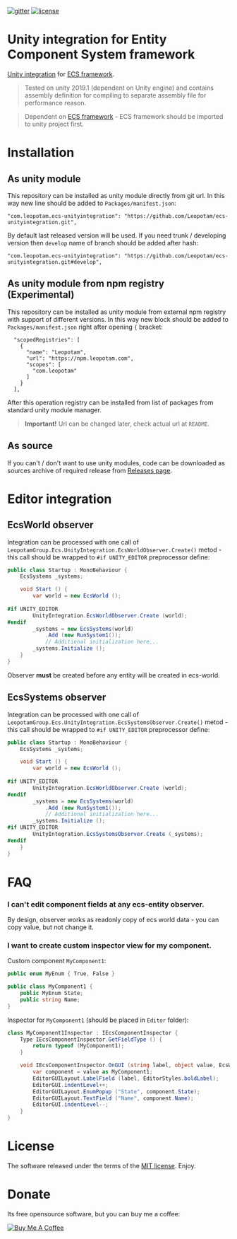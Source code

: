[![gitter](https://img.shields.io/gitter/room/leopotam/ecs.svg)](https://gitter.im/leopotam/ecs)
[![license](https://img.shields.io/github/license/Leopotam/ecs-ui.svg)](https://github.com/Leopotam/ecs-ui/blob/develop/LICENSE)
# Unity integration for Entity Component System framework
[Unity integration](https://github.com/Leopotam/ecs-unityintegration) for [ECS framework](https://github.com/Leopotam/ecs).

> Tested on unity 2019.1 (dependent on Unity engine) and contains assembly definition for compiling to separate assembly file for performance reason.

> Dependent on [ECS framework](https://github.com/Leopotam/ecs) - ECS framework should be imported to unity project first.

# Installation

## As unity module
This repository can be installed as unity module directly from git url. In this way new line should be added to `Packages/manifest.json`:
```
"com.leopotam.ecs-unityintegration": "https://github.com/Leopotam/ecs-unityintegration.git",
```
By default last released version will be used. If you need trunk / developing version then `develop` name of branch should be added after hash:
```
"com.leopotam.ecs-unityintegration": "https://github.com/Leopotam/ecs-unityintegration.git#develop",
```

## As unity module from npm registry (Experimental)
This repository can be installed as unity module from external npm registry with support of different versions. In this way new block should be added to `Packages/manifest.json` right after opening `{` bracket:
```
  "scopedRegistries": [
    {
      "name": "Leopotam",
      "url": "https://npm.leopotam.com",
      "scopes": [
        "com.leopotam"
      ]
    }
  ],
```
After this operation registry can be installed from list of packages from standard unity module manager.
> **Important!** Url can be changed later, check actual url at `README`.

## As source
If you can't / don't want to use unity modules, code can be downloaded as sources archive of required release from [Releases page](`https://github.com/Leopotam/ecs-unityintegration/releases`).

# Editor integration

## EcsWorld observer
Integration can be processed with one call of `LeopotamGroup.Ecs.UnityIntegration.EcsWorldObserver.Create()` metod - this call should be wrapped to `#if UNITY_EDITOR` preprocessor define:
```csharp
public class Startup : MonoBehaviour {
    EcsSystems _systems;

    void Start () {
        var world = new EcsWorld ();
        
#if UNITY_EDITOR
        UnityIntegration.EcsWorldObserver.Create (world);
#endif  
        _systems = new EcsSystems(world)
            .Add (new RunSystem1());
            // Additional initialization here...
        _systems.Initialize ();
    }
}
```

Observer **must** be created before any entity will be created in ecs-world.

## EcsSystems observer
Integration can be processed with one call of `LeopotamGroup.Ecs.UnityIntegration.EcsSystemsObserver.Create()` metod - this call should be wrapped to `#if UNITY_EDITOR` preprocessor define:
```csharp
public class Startup : MonoBehaviour {
    EcsSystems _systems;

    void Start () {
        var world = new EcsWorld ();
        
#if UNITY_EDITOR
        UnityIntegration.EcsWorldObserver.Create (world);
#endif        
        _systems = new EcsSystems(world)
            .Add (new RunSystem1());
            // Additional initialization here...
        _systems.Initialize ();
#if UNITY_EDITOR
        UnityIntegration.EcsSystemsObserver.Create (_systems);
#endif
    }
}
```

# FAQ

### I can't edit component fields at any ecs-entity observer.
By design, observer works as readonly copy of ecs world data - you can copy value, but not change it.

### I want to create custom inspector view for my component.
Custom component `MyComponent1`:
```csharp
public enum MyEnum { True, False }

public class MyComponent1 {
    public MyEnum State;
    public string Name;
}
```
Inspector for `MyComponent1` (should be placed in `Editor` folder):
```csharp
class MyComponent1Inspector : IEcsComponentInspector {
    Type IEcsComponentInspector.GetFieldType () {
        return typeof (MyComponent1);
    }

    void IEcsComponentInspector.OnGUI (string label, object value, EcsWorld world, int entityId) {
        var component = value as MyComponent1;
        EditorGUILayout.LabelField (label, EditorStyles.boldLabel);
        EditorGUI.indentLevel++;
        EditorGUILayout.EnumPopup ("State", component.State);
        EditorGUILayout.TextField ("Name", component.Name);
        EditorGUI.indentLevel--;
    }
}
```

# License
The software released under the terms of the [MIT license](./LICENSE.md). Enjoy.

# Donate
Its free opensource software, but you can buy me a coffee:

<a href="https://www.buymeacoffee.com/leopotam" target="_blank"><img src="https://www.buymeacoffee.com/assets/img/custom_images/yellow_img.png" alt="Buy Me A Coffee" style="height: auto !important;width: auto !important;" ></a>